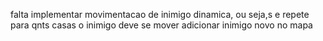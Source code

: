 falta implementar movimentacao de inimigo dinamica, ou seja,s e repete para qnts casas o inimigo deve se mover
adicionar inimigo novo no mapa